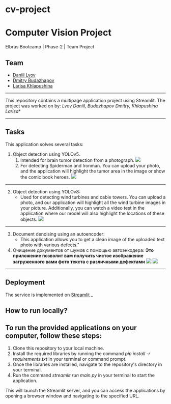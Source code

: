 # cv-project
# Computer Vision Project
Elbrus Bootcamp | Phase-2 | Team Project 
## Team
* [Daniil Lvov](https://github.com/Norgan97)
* [Dmitry Budazhapov](https://github.com/DmitryDorzhievich)
* [Larisa Khlapushina](https://github.com/Khlapushina)
___
This repository contains a multipage application project using Streamlit. The project was worked on by: *Lvov Daniil, Budazhapov Dmitry, Khlapushina Larisa**
___
## Tasks 
This application solves several tasks:
1. Object detection using YOLOv5.
   1. Intended for brain tumor detection from a photograph.
![](https://cdn.readovka.ru/n/1104148/1200x630/ec7da68ba3.jpg)
   2. For detecting Spiderman and Ironman. You can upload your photo, and the application will highlight the tumor area in the image or show the comic book heroes.
![](https://s2.best-wallpaper.net/wallpaper/2560x1440/1906/Iron-Man-and-Spider-man-DC-comics_2560x1440.jpg)
___
2. Object detection using YOLOv8:
   - Used for detecting wind turbines and cable towers. You can upload a photo, and our application will highlight all the wind turbine images in your picture. Additionally, you can watch a video test in the application where our model will also highlight the locations of these objects.
![](https://get.pxhere.com/photo/field-windmill-wind-cumulus-machine-wind-turbine-electricity-energy-england-power-mill-grassland-wind-farm-wind-turbines-835672.jpg)
___
3. Document denoising using an autoencoder:
   - This application allows you to get a clean image of the uploaded text photo with various defects."
3. Очищение документов от шумов с помощью автоэнкодера:
**Это приложение позволит вам получить чистое изображение загруженного вами фото текста с различными дефектами**
![](https://github.com/Norgan97/cv-project/blob/main/2.png)
![](https://github.com/Norgan97/cv-project/blob/main/21.png)
___
## Deployment
The service is implemented on [Streamlit](https://cv-project-as5vxgxapfhae8psceu5xf.streamlit.app)
_
## How to run locally?
## To run the provided applications on your computer, follow these steps:

1. Clone this repository to your local machine.
2. Install the required libraries by running the command *pip install -r requirements.txt* in your terminal or command prompt.
3. Once the libraries are installed, navigate to the repository's directory in your terminal.
4. Run the command *streamlit run main.py* in your terminal to start the application.

This will launch the Streamlit server, and you can access the applications by opening a browser window and navigating to the specified URL.
